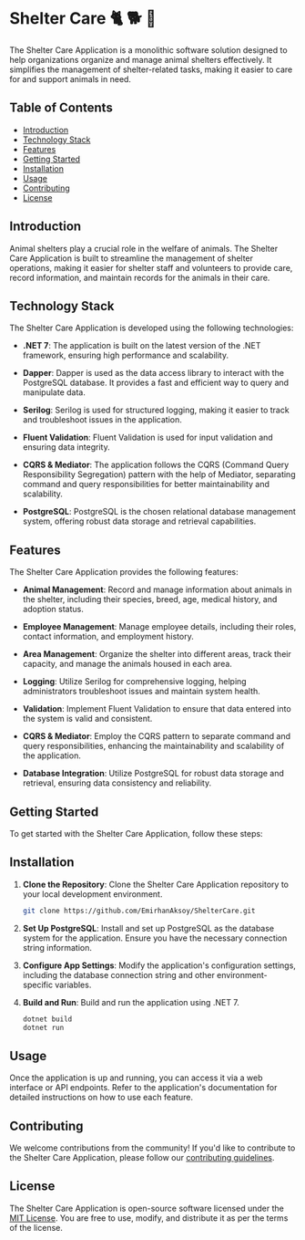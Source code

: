 # Shelter Care 🐈 🐕 🏡

The Shelter Care Application is a monolithic software solution designed to help organizations organize and manage animal shelters effectively. It simplifies the management of shelter-related tasks, making it easier to care for and support animals in need.

## Table of Contents

- [Introduction](#introduction)
- [Technology Stack](#technology-stack)
- [Features](#features)
- [Getting Started](#getting-started)
- [Installation](#installation)
- [Usage](#usage)
- [Contributing](#contributing)
- [License](#license)

## Introduction

Animal shelters play a crucial role in the welfare of animals. The Shelter Care Application is built to streamline the management of shelter operations, making it easier for shelter staff and volunteers to provide care, record information, and maintain records for the animals in their care.

## Technology Stack

The Shelter Care Application is developed using the following technologies:

- **.NET 7**: The application is built on the latest version of the .NET framework, ensuring high performance and scalability.

- **Dapper**: Dapper is used as the data access library to interact with the PostgreSQL database. It provides a fast and efficient way to query and manipulate data.

- **Serilog**: Serilog is used for structured logging, making it easier to track and troubleshoot issues in the application.

- **Fluent Validation**: Fluent Validation is used for input validation and ensuring data integrity.

- **CQRS & Mediator**: The application follows the CQRS (Command Query Responsibility Segregation) pattern with the help of Mediator, separating command and query responsibilities for better maintainability and scalability.

- **PostgreSQL**: PostgreSQL is the chosen relational database management system, offering robust data storage and retrieval capabilities.

## Features

The Shelter Care Application provides the following features:

- **Animal Management**: Record and manage information about animals in the shelter, including their species, breed, age, medical history, and adoption status.

- **Employee Management**: Manage employee details, including their roles, contact information, and employment history.

- **Area Management**: Organize the shelter into different areas, track their capacity, and manage the animals housed in each area.

- **Logging**: Utilize Serilog for comprehensive logging, helping administrators troubleshoot issues and maintain system health.

- **Validation**: Implement Fluent Validation to ensure that data entered into the system is valid and consistent.

- **CQRS & Mediator**: Employ the CQRS pattern to separate command and query responsibilities, enhancing the maintainability and scalability of the application.

- **Database Integration**: Utilize PostgreSQL for robust data storage and retrieval, ensuring data consistency and reliability.

## Getting Started

To get started with the Shelter Care Application, follow these steps:

## Installation

1. **Clone the Repository**: Clone the Shelter Care Application repository to your local development environment.

   ```bash
   git clone https://github.com/EmirhanAksoy/ShelterCare.git
   ```

2. **Set Up PostgreSQL**: Install and set up PostgreSQL as the database system for the application. Ensure you have the necessary connection string information.

3. **Configure App Settings**: Modify the application's configuration settings, including the database connection string and other environment-specific variables.

4. **Build and Run**: Build and run the application using .NET 7.

   ```bash
   dotnet build
   dotnet run
   ```

## Usage

Once the application is up and running, you can access it via a web interface or API endpoints. Refer to the application's documentation for detailed instructions on how to use each feature.

## Contributing

We welcome contributions from the community! If you'd like to contribute to the Shelter Care Application, please follow our [contributing guidelines](CONTRIBUTING.md).

## License

The Shelter Care Application is open-source software licensed under the [MIT License](LICENSE.md). You are free to use, modify, and distribute it as per the terms of the license.
